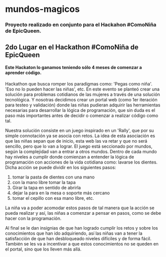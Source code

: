 # mundos-magicos
### Proyecto realizado en conjunto para el Hackahon #ComoNiña de EpicQueen.

## 2do Lugar en el Hackathon #ComoNiña de EpicQueen

#### Este Hackaton lo ganamos teniendo sólo 4 meses de comenzar a aprender código.

Hackathon que busca romper los paradigmas como: 'Pegas como niña'. 'Eso no lo pueden hacer las niñas', etc.
En este evento se planteó crear una solución para problemas cotidianos de las mujeres a través de una solución tecnológica.
Y nosotras decidimos crear un portal web (como 1er iteración para testeo y validación) donde las niñas pudieran adquirir las herramientas
necesarias para desarrollar la lógica de programación, que sin duda es el paso más importantes antes de decidir o comenzar a realizar
código como tal. 

Nuestra solución consiste en un juego inspirado en un 'Rally', que por su simple connotación ya se asocia con retos.
La idea de esta asociación es que las niñas sepan que de inicio, esta web las va retar y que no será sencillo, pero que lo van a lograr. 
El juego está seccionado por mundos, según la complejidad van a entrar a otros mundos.
Dentro de cada mundo hay niveles a cumplir donde comienzan a entender la lógica de programación con acciones de la vida cotidiana como:
lavarse los dientes. Dicha acción se puede dividir en los siguientes pasos: 

1. tomar la pasta de dientes con una mano
2. con la mano libre tomar la tapa
3. Girar la tapa en sentido de abrirla
4. dejar la para en la mesa o soporte más cercano
5. tomar el cepillo con esa mano libre, etc. 

La niña va a poder acomodar estos pasos de tal manera que la acción se pueda realizar y así, las niñas a comenzar a pensar en pasos,
como se debe hacer con la programación. 

Al final se le dan insignias de que han logrado cumplir los retos y sobre los conocimientos que han ido adquiriendo,
así las niñas van a tener la satisfacción de que han desbloqueado niveles difíciles y de forma fácil.
También se les va a incentivar a que estos conocimientos no se queden en el portal, sino que los lleven más allá.
